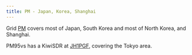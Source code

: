 ```yaml
---
title: PM - Japan, Korea, Shanghai
---
```

Grid [PM] covers most of Japan, South Korea and most of North Korea, and Shanghai.

PM95vs has a KiwiSDR at [JH1PGF], covering the Tokyo area.

[PM]:https://www.karhukoti.com/maidenhead-grid-square-locator/?grid=PM
[JH1PGF]:http://kiwisdr.hirokinet.com:8074
